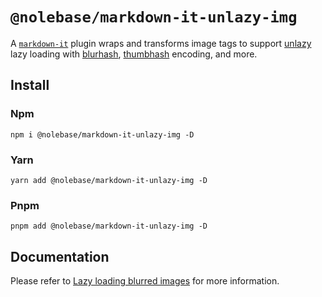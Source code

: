 # `@nolebase/markdown-it-unlazy-img`

A [`markdown-it`](https://github.com/markdown-it/markdown-it) plugin wraps and transforms image tags to support [unlazy](https://github.com/johannschopplich/unlazy) lazy loading with [blurhash](https://github.com/woltapp/blurhash), [thumbhash](https://github.com/evanw/thumbhash) encoding, and more.

## Install

### Npm

```shell
npm i @nolebase/markdown-it-unlazy-img -D
```

### Yarn

```shell
yarn add @nolebase/markdown-it-unlazy-img -D
```

### Pnpm

```shell
pnpm add @nolebase/markdown-it-unlazy-img -D
```

## Documentation

Please refer to [Lazy loading blurred images](https://nolebase-integrations.ayaka.io/en/integrations/markdown-it-unlazy-img/) for more information.
